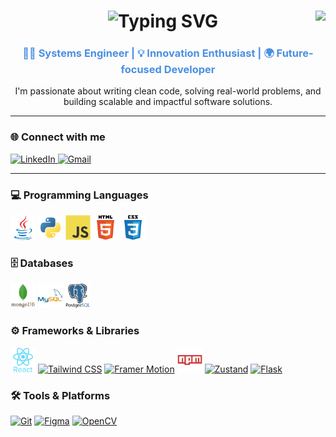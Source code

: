 <div id="header" align="center">
  <img align="right" src="https://visitor-badge.laobi.icu/badge?page_id=Angel-ISO.Angel-ISO" />
  <h1>
    <img src="https://readme-typing-svg.herokuapp.com?font=Righteous&size=35&center=true&vCenter=true&width=500&height=70&duration=4000&lines=Hi+everyone!+👋;I'm+Johan!" alt="Typing SVG" />
  </h1>
  <h3 align="center" style="color: #4A90E2;">
    👨‍💻 Systems Engineer | 💡 Innovation Enthusiast | 🌍 Future-focused Developer
  </h3>
  <p align="center">
    I'm passionate about writing clean code, solving real-world problems, and building scalable and impactful software solutions.
  </p>
</div>

---

<h3 align="lefth">🌐 Connect with me</h3>
<p align="lefth">
  <a href="https://linkedin.com/in/johan-alarcon07" target="_blank">
    <img src="https://raw.githubusercontent.com/rahuldkjain/github-profile-readme-generator/master/src/images/icons/Social/linked-in-alt.svg" alt="LinkedIn" height="30" width="40" />
  </a>
  <a href="mailto:alarconjohan928@gmail.com" target="_blank">
    <img src="https://img.icons8.com/ios-filled/50/000000/gmail-new.png" alt="Gmail" height="30" width="40" />
  </a>
</p>

---
### 💻 Programming Languages
<p align="lefth">
  <a href="https://www.java.com/" target="_blank"><img src="https://raw.githubusercontent.com/devicons/devicon/master/icons/java/java-original.svg" alt="Java" width="40" height="40"/></a>
  <a href="https://www.python.org" target="_blank"><img src="https://raw.githubusercontent.com/devicons/devicon/master/icons/python/python-original.svg" alt="Python" width="40" height="40"/></a>
  <a href="https://developer.mozilla.org/en-US/docs/Web/JavaScript" target="_blank"><img src="https://raw.githubusercontent.com/devicons/devicon/master/icons/javascript/javascript-original.svg" alt="JavaScript" width="40" height="40"/></a>
  <a href="https://www.w3.org/html/" target="_blank"><img src="https://raw.githubusercontent.com/devicons/devicon/master/icons/html5/html5-original-wordmark.svg" alt="HTML5" width="40" height="40"/></a>
  <a href="https://www.w3schools.com/css/" target="_blank"><img src="https://raw.githubusercontent.com/devicons/devicon/master/icons/css3/css3-original-wordmark.svg" alt="CSS3" width="40" height="40"/></a>
</p>

### 🗄️ Databases
<p align="lefth">
  <a href="https://www.mongodb.com/" target="_blank"><img src="https://raw.githubusercontent.com/devicons/devicon/master/icons/mongodb/mongodb-original-wordmark.svg" alt="MongoDB" width="40" height="40"/></a>
  <a href="https://www.mysql.com/" target="_blank"><img src="https://raw.githubusercontent.com/devicons/devicon/master/icons/mysql/mysql-original-wordmark.svg" alt="MySQL" width="40" height="40"/></a>
  <a href="https://www.postgresql.org" target="_blank"><img src="https://raw.githubusercontent.com/devicons/devicon/master/icons/postgresql/postgresql-original-wordmark.svg" alt="PostgreSQL" width="40" height="40"/></a>
</p>

### ⚙️ Frameworks & Libraries
<p align="lefth">
  <a href="https://reactjs.org/" target="_blank"><img src="https://raw.githubusercontent.com/devicons/devicon/master/icons/react/react-original-wordmark.svg" alt="React" width="40" height="40"/></a>
  <a href="https://tailwindcss.com/" target="_blank"><img src="https://www.vectorlogo.zone/logos/tailwindcss/tailwindcss-icon.svg" alt="Tailwind CSS" width="40" height="40"/></a>
  <a href="https://framer.com/motion/" target="_blank"><img src="https://raw.githubusercontent.com/gilbarbara/logos/main/logos/framer.svg" alt="Framer Motion" width="40" height="40"/></a>
  <a href="https://www.npmjs.com/" target="_blank"><img src="https://raw.githubusercontent.com/devicons/devicon/master/icons/npm/npm-original-wordmark.svg" alt="NPM" width="40" height="40"/></a>
  <a href="https://docs.pmnd.rs/zustand/getting-started/introduction" target="_blank"><img src="https://raw.githubusercontent.com/pmndrs/zustand/main/bear.svg" alt="Zustand" width="40" height="40"/></a>
  <a href="https://flask.palletsprojects.com/" target="_blank"><img src="https://upload.wikimedia.org/wikipedia/commons/3/3c/Flask_logo.svg" alt="Flask" width="40" height="40"/></a>
</p>


### 🛠️ Tools & Platforms
<p align="lefth">
  <a href="https://git-scm.com/" target="_blank"><img src="https://www.vectorlogo.zone/logos/git-scm/git-scm-icon.svg" alt="Git" width="40" height="40"/></a>
  <a href="https://www.figma.com/" target="_blank"><img src="https://www.vectorlogo.zone/logos/figma/figma-icon.svg" alt="Figma" width="40" height="40"/></a>
  <a href="https://opencv.org/" target="_blank"><img src="https://www.vectorlogo.zone/logos/opencv/opencv-icon.svg" alt="OpenCV" width="40" height="40"/></a>
</p>
